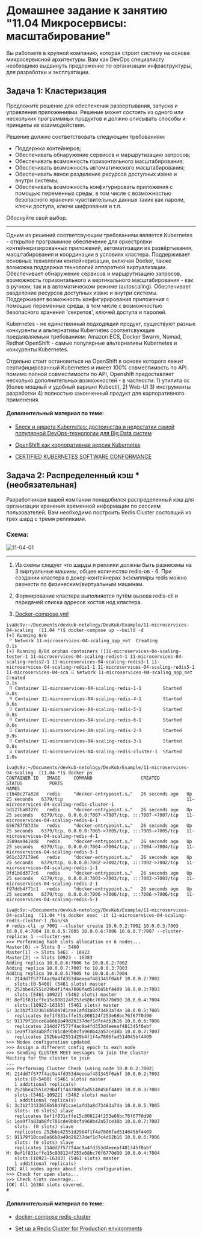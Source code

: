
# Домашнее задание к занятию "11.04 Микросервисы: масштабирование"

Вы работаете в крупной компанию, которая строит систему на основе микросервисной архитектуры.
Вам как DevOps специалисту необходимо выдвинуть предложение по организации инфраструктуры, для разработки и эксплуатации.

## Задача 1: Кластеризация

Предложите решение для обеспечения развертывания, запуска и управления приложениями.
Решение может состоять из одного или нескольких программных продуктов и должно описывать способы и принципы их взаимодействия.

Решение должно соответствовать следующим требованиям:
- Поддержка контейнеров;
- Обеспечивать обнаружение сервисов и маршрутизацию запросов;
- Обеспечивать возможность горизонтального масштабирования;
- Обеспечивать возможность автоматического масштабирования;
- Обеспечивать явное разделение ресурсов доступных извне и внутри системы;
- Обеспечивать возможность конфигурировать приложения с помощью переменных среды, в том числе с возможностью безопасного хранения чувствительных данных таких как пароли, ключи доступа, ключи шифрования и т.п.

Обоснуйте свой выбор.


---

Одним из решений соответсвующим требованиям является Kubernetes - открытое программное обеспечение для оркестровки контейнеризированных приложений, автоматизации их развёртывания, масштабирования и координации в условиях кластера. 
Поддерживает основные технологии контейнеризации, включая Docker, также возможна поддержка технологий аппаратной виртуализации. Обеспечивает обнаружение сервисов и маршрутизацию запросов, возможность горизонтального и вертикального масштабирования - как в ручном, так и в автоматическом режиме (autoscaling).
Обеспечивает разделение ресурсов доступных извне и внутри системы. Поддерживает возможность конфигурирования приложения с помощью переменных среды, в том числе с возможностью безопасного хранения 'секретов', ключей доступа и паролей.

Kubernetes - не единственный подходящий продукт, существуют разные конкуренты и альтернативы Kubernetes соответсвующие предъявляемым требованиям: Amazon ECS, Docker Swarm, Nomad, Redhat OpenShift - самые популярные альтернативы Kubernetes и конкуренты Kubernetes.

Отдельно стоит остановиться на OpenShift в основе которого лежит сертифицированный Kubernetes и имеет 100% совместимость по API. помимо полной совместимости по API, Openshift предоставляет несколько дополнительных возможностей - в частности: 1) утилита oc (более мощный и удобный вариант Kubectl), 2) Web-UI 3) инструменты разработки 4) полностью законченный продукт для корпоративного применения.

#### Дополнительный материал по теме:

 - [Блеск и нищета Kubernetes: достоинства и недостатки самой популярной DevOps-технологии для Big Data систем](https://www.bigdataschool.ru/blog/plus-disadvantage-kubernetes.html#:~:text=%D0%A1%D1%83%D1%89%D0%B5%D1%81%D1%82%D0%B2%D1%83%D0%B5%D1%82%20%D0%BC%D0%BD%D0%BE%D0%B6%D0%B5%D1%81%D1%82%D0%B2%D0%BE%20%D0%B0%D0%BB%D1%8C%D1%82%D0%B5%D1%80%D0%BD%D0%B0%D1%82%D0%B8%D0%B2%20Kubernetes%3A%20Docker,Azure%20Container%20Service%20%5B3%5D.)

 - [OpenShift как корпоративная версия Kubernetes](https://habr.com/ru/company/redhatrussia/blog/494254/)

 - [CERTIFIED KUBERNETES SOFTWARE CONFORMANCE](https://www.cncf.io/certification/software-conformance/)



## Задача 2: Распределенный кэш * (необязательная)

Разработчикам вашей компании понадобился распределенный кэш для организации хранения временной информации по сессиям пользователей.
Вам необходимо построить Redis Cluster состоящий из трех шард с тремя репликами.

### Схема:

![11-04-01](https://user-images.githubusercontent.com/1122523/114282923-9b16f900-9a4f-11eb-80aa-61ed09725760.png)

---

1. Из схемы следует что шарды и реплики должны быть разнесены на 3 виртуальные машины, общее количество redis-ов - 6. При создании кластера в докер-контейнерах экземпляры redis можно разнести по физическим/виртуальным машинам.

1. Формирование кластера выполняется путём вызова redis-cli и передачей списка адресов хостов нод кластера.

1. [Docker-compose.yml](../Example/11-microservices-04-scaling/docker-compose.yml)

```
iva@c9v:~/Documents/devkub-netology/DevKub/Example/11-microservices-04-scaling  (11.04 *)$ docker-compose up --build -d 
[+] Running 0/0
 ⠋ Network 11-microservices-04-scaling_app_net  Creating                                                                                                                                                                                                                             0.1s
[+] Running 8/8d orphan containers ([11-microservices-04-scaling-tester-1 11-microservices-04-scaling-redis4-1 11-microservices-04-scaling-redis2-1 11-microservices-04-scaling-redis3-1 11-microservices-04-scaling-redis1-1 11-microservices-04-scaling-redis5-1 11-microservices-04-sca ⠿ Network 11-microservices-04-scaling_app_net            Created                                                                                                                                                                                                                    0.1s
 ⠿ Container 11-microservices-04-scaling-redis-1-1        Started                                                                                                                                                                                                                    0.8s
 ⠿ Container 11-microservices-04-scaling-redis-4-1        Started                                                                                                                                                                                                                    0.6s
 ⠿ Container 11-microservices-04-scaling-redis-5-1        Started                                                                                                                                                                                                                    0.8s
 ⠿ Container 11-microservices-04-scaling-redis-6-1        Started                                                                                                                                                                                                                    0.6s
 ⠿ Container 11-microservices-04-scaling-redis-2-1        Started                                                                                                                                                                                                                    0.9s
 ⠿ Container 11-microservices-04-scaling-redis-3-1        Started                                                                                                                                                                                                                    0.8s
 ⠿ Container 11-microservices-04-scaling-redis-cluster-1  Started                                                                                                                                                                                                                    1.0s
```

```
iva@c9v:~/Documents/devkub-netology/DevKub/Example/11-microservices-04-scaling  (11.04 *)$ docker ps
CONTAINER ID   IMAGE     COMMAND                  CREATED          STATUS          PORTS                                                 NAMES
c1648c27a82d   redis     "docker-entrypoint.s…"   26 seconds ago   Up 25 seconds   6379/tcp                                              11-microservices-04-scaling-redis-cluster-1
bd127ba8327c   redis     "docker-entrypoint.s…"   26 seconds ago   Up 25 seconds   6379/tcp, 0.0.0.0:7007->7007/tcp, :::7007->7007/tcp   11-microservices-04-scaling-redis-6-1
656787f8733e   redis     "docker-entrypoint.s…"   26 seconds ago   Up 25 seconds   6379/tcp, 0.0.0.0:7005->7005/tcp, :::7005->7005/tcp   11-microservices-04-scaling-redis-4-1
3509aa9410d8   redis     "docker-entrypoint.s…"   26 seconds ago   Up 25 seconds   6379/tcp, 0.0.0.0:7004->7004/tcp, :::7004->7004/tcp   11-microservices-04-scaling-redis-3-1
961c327179e6   redis     "docker-entrypoint.s…"   26 seconds ago   Up 25 seconds   6379/tcp, 0.0.0.0:7002->7002/tcp, :::7002->7002/tcp   11-microservices-04-scaling-redis-1-1
9fd1b6d377c6   redis     "docker-entrypoint.s…"   26 seconds ago   Up 25 seconds   6379/tcp, 0.0.0.0:7003->7003/tcp, :::7003->7003/tcp   11-microservices-04-scaling-redis-2-1
f97ddb4f71c1   redis     "docker-entrypoint.s…"   26 seconds ago   Up 25 seconds   6379/tcp, 0.0.0.0:7006->7006/tcp, :::7006->7006/tcp   11-microservices-04-scaling-redis-5-1
```

```
iva@c9v:~/Documents/devkub-netology/DevKub/Example/11-microservices-04-scaling  (11.04 *)$ docker exec -it 11-microservices-04-scaling-redis-cluster-1 /bin/sh
# redis-cli -p 7001 --cluster create 10.0.0.2:7002 10.0.0.3:7003 10.0.0.4:7004 10.0.0.5:7005 10.0.0.6:7006 10.0.0.7:7007 --cluster-replicas 1 --cluster-yes
>>> Performing hash slots allocation on 6 nodes...
Master[0] -> Slots 0 - 5460
Master[1] -> Slots 5461 - 10922
Master[2] -> Slots 10923 - 16383
Adding replica 10.0.0.6:7006 to 10.0.0.2:7002
Adding replica 10.0.0.7:7007 to 10.0.0.3:7003
Adding replica 10.0.0.5:7005 to 10.0.0.4:7004
M: 214dd7f577f4ac9a4fd353d4eeeaf481345f0abf 10.0.0.2:7002
   slots:[0-5460] (5461 slots) master
M: 252bbe42551d29b4f1f4a7806fad514045bf4409 10.0.0.3:7003
   slots:[5461-10922] (5462 slots) master
M: 8ef1f831cffe15c808124f253e68bc76f6770d90 10.0.0.4:7004
   slots:[10923-16383] (5461 slots) master
S: 3c3b2f3323656b5047d1cae1afd3a8d73483a74a 10.0.0.5:7005
   replicates 8ef1f831cffe15c808124f253e68bc76f6770d90
S: 91179f18cce8a66b8a49d26237def1d7c4d62b16 10.0.0.6:7006
   replicates 214dd7f577f4ac9a4fd353d4eeeaf481345f0abf
S: 1ea9f7a83ab8fc701cde9b0cfa960b42a57ce38b 10.0.0.7:7007
   replicates 252bbe42551d29b4f1f4a7806fad514045bf4409
>>> Nodes configuration updated
>>> Assign a different config epoch to each node
>>> Sending CLUSTER MEET messages to join the cluster
Waiting for the cluster to join
...
>>> Performing Cluster Check (using node 10.0.0.2:7002)
M: 214dd7f577f4ac9a4fd353d4eeeaf481345f0abf 10.0.0.2:7002
   slots:[0-5460] (5461 slots) master
   1 additional replica(s)
M: 252bbe42551d29b4f1f4a7806fad514045bf4409 10.0.0.3:7003
   slots:[5461-10922] (5462 slots) master
   1 additional replica(s)
S: 3c3b2f3323656b5047d1cae1afd3a8d73483a74a 10.0.0.5:7005
   slots: (0 slots) slave
   replicates 8ef1f831cffe15c808124f253e68bc76f6770d90
S: 1ea9f7a83ab8fc701cde9b0cfa960b42a57ce38b 10.0.0.7:7007
   slots: (0 slots) slave
   replicates 252bbe42551d29b4f1f4a7806fad514045bf4409
S: 91179f18cce8a66b8a49d26237def1d7c4d62b16 10.0.0.6:7006
   slots: (0 slots) slave
   replicates 214dd7f577f4ac9a4fd353d4eeeaf481345f0abf
M: 8ef1f831cffe15c808124f253e68bc76f6770d90 10.0.0.4:7004
   slots:[10923-16383] (5461 slots) master
   1 additional replica(s)
[OK] All nodes agree about slots configuration.
>>> Check for open slots...
>>> Check slots coverage...
[OK] All 16384 slots covered.
# 

```

#### Дополнительный материал по теме:

 - [docker-compose redis-cluster](https://itsmetommy.com/2018/05/24/docker-compose-redis-cluster/)

 - [Set up a Redis Cluster for Production environments](https://success.outsystems.com/Documentation/How-to_Guides/Infrastructure/Configuring_OutSystems_with_Redis_in-memory_session_storage/Set_up_a_Redis_Cluster_for_Production_environments)
